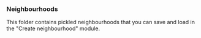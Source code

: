 ### Neighbourhoods

This folder contains pickled neighbourhoods that you can save and load in the "Create neighbourhood" module.